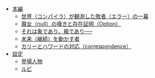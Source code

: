- [本編](src/README.md)
  - [世界（コンパイラ）が観測した敗者（エラー）の一幕](src/error.md)
  - [魔女（null）の嘆きと存在証明（Option）]()
  - [それは象であり、箱であり──]()
  - [未来（継続）を動かす者]()
  - [カリーとハワードの対応（correspondence）]()
- [設定](design/README.md)
  - [登場人物](design/character.md)
  - [ルビ](design/ruby.md)

